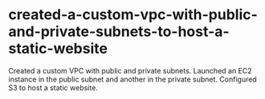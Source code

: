 # created-a-custom-vpc-with-public-and-private-subnets-to-host-a-static-website
Created a custom VPC with public and private subnets. Launched an EC2 instance in the public subnet and another in the private subnet. Configured S3 to host a static website.
